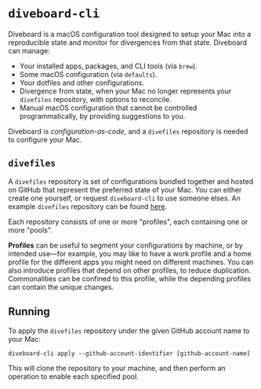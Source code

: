 # `diveboard-cli`

Diveboard is a macOS configuration tool designed to setup your Mac into a reproducible state and monitor for divergences from that state.
Diveboard can manage:

* Your installed apps, packages, and CLI tools (via `brew`).
* Some macOS configuration (via `defaults`).
* Your dotfiles and other configurations.
* Divergence from state, when your Mac no longer represents your `divefiles` repository, with options to reconcile.
* Manual macOS configuration that cannot be controlled programmatically, by providing suggestions to you.

Diveboard is _configuration-as-code_, and a `divefiles` repository is needed to configure your Mac.


## `divefiles`

A `divefiles` repository is set of configurations bundled together and hosted on GitHub that represent the preferred state of your Mac. 
You can either create one yourself, or request `diveboard-cli` to use someone elses.
An example `divefiles` repository can be found [here](https://github.com/lukeify/divefiles).

Each repository consists of one or more "profiles", each containing one or more "pools".

**Profiles** can be useful to segment your configurations by machine, or by intended use—for example, you may like to have a work profile and a home profile for the different apps you might need on different machines.
You can also introduce profiles that depend on other profiles, to reduce duplication. Commonalities can be confined to this profile, while the depending profiles can contain the unique changes.

## Running

To apply the `divefiles` repository under the given GitHub account name to your Mac:

```shell
diveboard-cli apply --github-account-identifier [github-account-name]
```

This will clone the repository to your machine, and then perform an operation to enable each specified pool.
